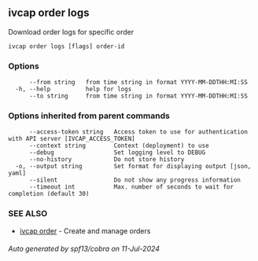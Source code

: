 ## ivcap order logs

Download order logs for specific order

```
ivcap order logs [flags] order-id
```

### Options

```
      --from string   from time string in format YYYY-MM-DDTHH:MI:SS
  -h, --help          help for logs
      --to string     from time string in format YYYY-MM-DDTHH:MI:SS
```

### Options inherited from parent commands

```
      --access-token string   Access token to use for authentication with API server [IVCAP_ACCESS_TOKEN]
      --context string        Context (deployment) to use
      --debug                 Set logging level to DEBUG
      --no-history            Do not store history
  -o, --output string         Set format for displaying output [json, yaml]
      --silent                Do not show any progress information
      --timeout int           Max. number of seconds to wait for completion (default 30)
```

### SEE ALSO

* [ivcap order](ivcap_order.md)	 - Create and manage orders 

###### Auto generated by spf13/cobra on 11-Jul-2024
